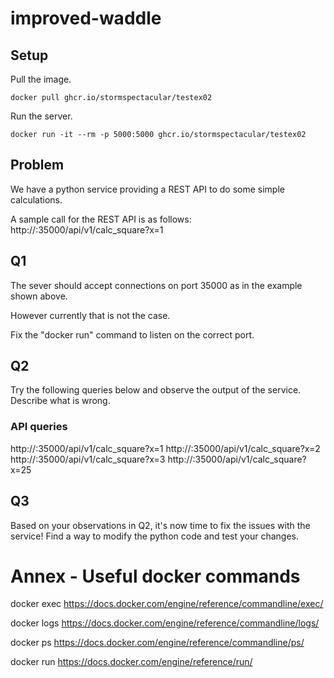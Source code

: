 # improved-waddle

## Setup
Pull the image.
```
docker pull ghcr.io/stormspectacular/testex02
```

Run the server.
```
docker run -it --rm -p 5000:5000 ghcr.io/stormspectacular/testex02
```

## Problem 
We have a python service providing a REST API to do some simple calculations.

A sample call for the REST API is as follows:
http://<ip>:35000/api/v1/calc_square?x=1


## Q1
The sever should accept connections on port 35000 as in the example shown above.
  
However currently that is not the case.

Fix the "docker run" command to listen on the correct port.

## Q2
Try the following queries below and observe the output of the service.
Describe what is wrong.

### API queries
http://<ip>:35000/api/v1/calc_square?x=1
http://<ip>:35000/api/v1/calc_square?x=2
http://<ip>:35000/api/v1/calc_square?x=3
http://<ip>:35000/api/v1/calc_square?x=25

## Q3 
Based on your observations in Q2, it's now time to fix the issues with the service!
Find a way to modify the python code and test your changes.


# Annex - Useful docker commands 
docker exec
https://docs.docker.com/engine/reference/commandline/exec/

docker logs
https://docs.docker.com/engine/reference/commandline/logs/

docker ps
https://docs.docker.com/engine/reference/commandline/ps/

docker run
https://docs.docker.com/engine/reference/run/


